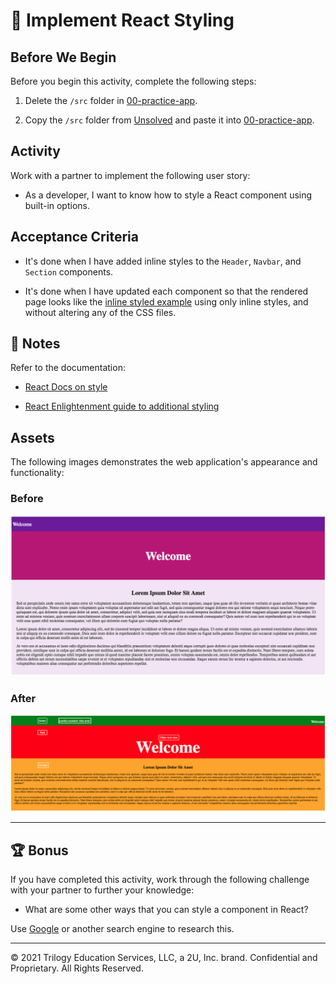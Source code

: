 # 📖 Implement React Styling

## Before We Begin

Before you begin this activity, complete the following steps:

1. Delete the `/src` folder in [00-practice-app](../00-practice-app/).

2. Copy the `/src` folder from [Unsolved](./Unsolved/) and paste it into [00-practice-app](../00-practice-app/).

## Activity

Work with a partner to implement the following user story:

- As a developer, I want to know how to style a React component using built-in options.

## Acceptance Criteria

- It's done when I have added inline styles to the `Header`, `Navbar`, and `Section` components.

- It's done when I have updated each component so that the rendered page looks like the [inline styled example](Images/02-InlineStyled.png) using only inline styles, and without altering any of the CSS files.

## 📝 Notes

Refer to the documentation:

- [React Docs on style](https://reactjs.org/docs/dom-elements.html#style)

- [React Enlightenment guide to additional styling](https://www.reactenlightenment.com/react-jsx/5.6.html)

## Assets

The following images demonstrates the web application's appearance and functionality:

### Before

![The original page features purple and pink backgrounds in different sections.](Images/01-InitialPage.png)

### After

![The newly styled page features green, red, and yellow backgrounds and buttons that have been aligned with each other.](Images/02-InlineStyled.png)

---

## 🏆 Bonus

If you have completed this activity, work through the following challenge with your partner to further your knowledge:

- What are some other ways that you can style a component in React?

Use [Google](https://www.google.com) or another search engine to research this.

---

© 2021 Trilogy Education Services, LLC, a 2U, Inc. brand. Confidential and Proprietary. All Rights Reserved.
